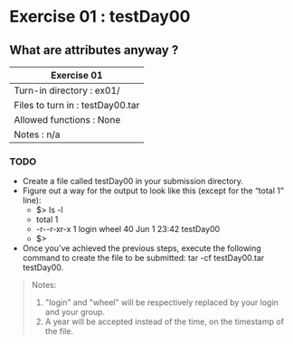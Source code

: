 # Exercise 01 : testDay00

## What are attributes anyway ?

|               Exercise 01             |
|---------------------------------------|
| Turn-in directory : ex01/             |
| Files to turn in : testDay00.tar      |
| Allowed functions : None              |
| Notes : n/a                           |


### TODO

* Create a file called testDay00 in your submission directory.
* Figure out a way for the output to look like this
(except for the “total 1” line):
	- $> ls -l
	- total 1
    - -r--r-xr-x  1 login wheel  40 Jun 1 23:42 testDay00
    - $>
* Once you’ve achieved the previous steps, execute the following command to
create the file to be submitted: tar -cf testDay00.tar testDay00.

> Notes:
> 1. "login" and "wheel" will be respectively replaced by your login and
your group.
> 2. A year will be accepted instead of the time, on the timestamp of the
file.
